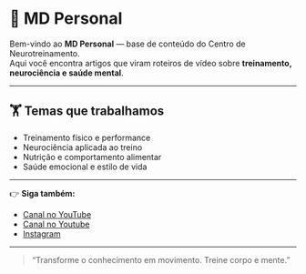 # 🧠 MD Personal

Bem-vindo ao **MD Personal** — base de conteúdo do Centro de Neurotreinamento.  
Aqui você encontra artigos que viram roteiros de vídeo sobre **treinamento, neurociência e saúde mental**.

---

## 🏋️ Temas que trabalhamos
- Treinamento físico e performance  
- Neurociência aplicada ao treino  
- Nutrição e comportamento alimentar  
- Saúde emocional e estilo de vida  

---

👉 **Siga também:**
- [Canal no YouTube](https://www.youtube.com/@marciodowglastreinador)
- [Canal no Youtube](https://www.youtube.com/@centrodeneurotreinamento)
- [Instagram](https://instagram.com/marciodowglasfitness)

---

> “Transforme o conhecimento em movimento. Treine corpo e mente.”
